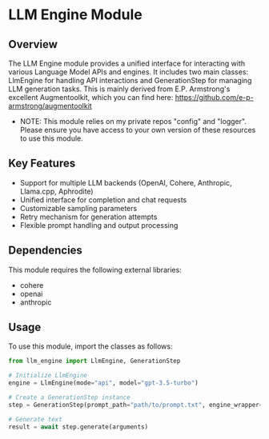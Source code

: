 
# LLM Engine Module

## Overview
The LLM Engine module provides a unified interface for interacting with various Language Model APIs and engines. 
It includes two main classes: LlmEngine for handling API interactions and GenerationStep for managing LLM generation tasks.
This is mainly derived from E.P. Armstrong's excellent Augmentoolkit, which you can find here: https://github.com/e-p-armstrong/augmentoolkit
- NOTE: This module relies on my private repos "config" and "logger". Please ensure you have access to your own version of these resources to use this module.

## Key Features
- Support for multiple LLM backends (OpenAI, Cohere, Anthropic, Llama.cpp, Aphrodite)
- Unified interface for completion and chat requests
- Customizable sampling parameters
- Retry mechanism for generation attempts
- Flexible prompt handling and output processing

## Dependencies
This module requires the following external libraries:
- cohere
- openai
- anthropic

## Usage
To use this module, import the classes as follows:
```python
from llm_engine import LlmEngine, GenerationStep

# Initialize LlmEngine
engine = LlmEngine(mode="api", model="gpt-3.5-turbo")

# Create a GenerationStep instance
step = GenerationStep(prompt_path="path/to/prompt.txt", engine_wrapper=engine)

# Generate text
result = await step.generate(arguments)

